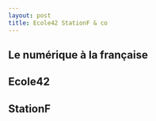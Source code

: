 ```yaml
---
layout: post
title: Ecole42 StationF & co
---
```


## Le numérique à la française

## Ecole42

## StationF
